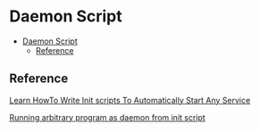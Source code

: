 # Daemon Script

- [Daemon Script](#daemon-script)
  - [Reference](#reference)

## Reference

[Learn HowTo Write Init scripts To Automatically Start Any Service](https://arkit.co.in/learn-howto-write-init-scripts/)

[Running arbitrary program as daemon from init script](https://serverfault.com/questions/493046/running-arbitrary-program-as-daemon-from-init-script)
